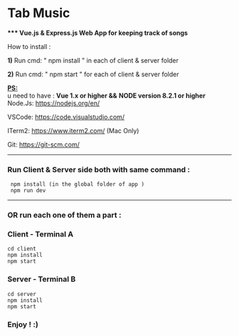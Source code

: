# Tab Music
<b> *** Vue.js &amp; Express.js Web App for keeping track of songs</b>

How to install :

<b>1)</b> Run cmd: " npm install " in each of client & server folder <br>

<b>2)</b> Run cmd: " npm start " for each of client & server folder <br>

<b><u>PS:</u></b><br>
u need to have : **Vue 1.x or higher &&** **NODE version 8.2.1 or higher** 
Node.Js: https://nodejs.org/en/

VSCode: https://code.visualstudio.com/

ITerm2: https://www.iterm2.com/ (Mac Only)

Git: https://git-scm.com/

****************************************************************************
### Run Client & Server side both with same command :
```
 npm install (in the global folder of app )
 npm run dev
```

****************************************************************************
### OR run each one of them a part : <br>
### Client - Terminal A
```
cd client
npm install
npm start
```

### Server - Terminal B
```
cd server
npm install
npm start
```

### Enjoy ! :)
